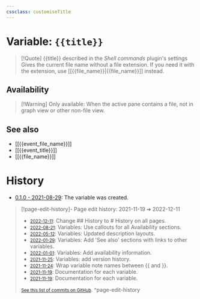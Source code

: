 ```yaml
---
cssclass: customiseTitle
---
```

# Variable: `{{title}}`
> [!Quote] {{title}} described in the *Shell commands* plugin's settings
> Gives the current file name without a file extension. If you need it with the extension, use [[{{file_name}}|{{file_name}}]] instead.

## Availability
> [!Warning] Only available:
> When the active pane contains a file, not in graph view or other non-file view.

## See also
- [[{{event_file_name}}]]
- [[{{event_title}}]]
- [[{{file_name}}]]

# History
- [0.1.0 - 2021-08-29](https://github.com/Taitava/obsidian-shellcommands/blob/main/CHANGELOG.md#010---2021-08-29): The variable was created.

> [!page-edit-history]- Page edit history: 2021-11-19 &#10132; 2022-12-11
> - [<small>2022-12-11</small>](https://github.com/Taitava/obsidian-shellcommands-documentation/commit/10ffc392aaf12df9cc211fb05030d43bcb772aad): Change ## History to # History on all pages.
> - [<small>2022-08-21</small>](https://github.com/Taitava/obsidian-shellcommands-documentation/commit/a1bc8cac4a5ba12608ef30eabfcbb616a69710bd): Variables: Use callouts for all Availability sections.
> - [<small>2022-05-12</small>](https://github.com/Taitava/obsidian-shellcommands-documentation/commit/b3e7de3816f3d1b8675616f41e6fc4b8fe66e740): Variables: Updated description layouts.
> - [<small>2022-01-29</small>](https://github.com/Taitava/obsidian-shellcommands-documentation/commit/e4c431cdcbfcff0c95963613c9466171a38e90dd): Variables: Add 'See also' sections with links to other variables.
> - [<small>2022-01-01</small>](https://github.com/Taitava/obsidian-shellcommands-documentation/commit/8610b6660a05e99d0cc0531db30ffde0bfc2fe8e): Variables: Add availability information.
> - [<small>2021-11-25</small>](https://github.com/Taitava/obsidian-shellcommands-documentation/commit/62b9ff92e6c0ed82fb8d617b8644ba062cafa25a): Variables: add version history.
> - [<small>2021-11-24</small>](https://github.com/Taitava/obsidian-shellcommands-documentation/commit/da2bc9e5eee499f12b6cc2c4952739652b999de1): Wrap variable note names between {{ and }}.
> - [<small>2021-11-19</small>](https://github.com/Taitava/obsidian-shellcommands-documentation/commit/17cb062fae9850024325871b93694d81e5d67fa3): Documentation for each variable.
> - [<small>2021-11-19</small>](https://github.com/Taitava/obsidian-shellcommands-documentation/commit/3e5e64ba07d1979852b3f75f53ed3d1480ffdb09): Documentation for each variable.
> 
> [<small>See this list of commits on GitHub</small>](https://github.com/Taitava/obsidian-shellcommands-documentation/commits/main/./Variables/%7B%7Btitle%7D%7D.md).
> ^page-edit-history